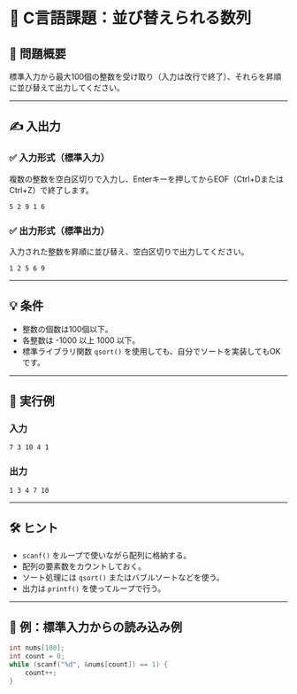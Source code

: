 # 📘 C言語課題：並び替えられる数列

## 🎯 問題概要

標準入力から最大100個の整数を受け取り（入力は改行で終了）、それらを昇順に並び替えて出力してください。

---

## ✍️ 入出力

### ✅ 入力形式（標準入力）

複数の整数を空白区切りで入力し、Enterキーを押してからEOF（Ctrl+DまたはCtrl+Z）で終了します。
```
5 2 9 1 6
```

### ✅ 出力形式（標準出力）

入力された整数を昇順に並び替え、空白区切りで出力してください。
```
1 2 5 6 9
```
---

## 💡 条件

- 整数の個数は100個以下。
- 各整数は -1000 以上 1000 以下。
- 標準ライブラリ関数 `qsort()` を使用しても、自分でソートを実装してもOKです。

---

## 🧪 実行例

### 入力
```
7 3 10 4 1
```

### 出力
```
1 3 4 7 10
```
---

## 🛠️ ヒント

- `scanf()` をループで使いながら配列に格納する。
- 配列の要素数をカウントしておく。
- ソート処理には `qsort()` またはバブルソートなどを使う。
- 出力は `printf()` を使ってループで行う。

---

## 🔰 例：標準入力からの読み込み例

```c
int nums[100];
int count = 0;
while (scanf("%d", &nums[count]) == 1) {
    count++;
}
```